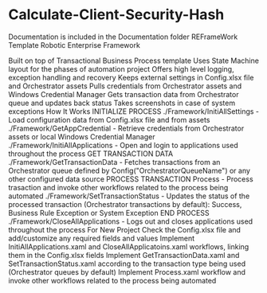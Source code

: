 # Calculate-Client-Security-Hash
Documentation is included in the Documentation folder
REFrameWork Template
Robotic Enterprise Framework

Built on top of Transactional Business Process template
Uses State Machine layout for the phases of automation project
Offers high level logging, exception handling and recovery
Keeps external settings in Config.xlsx file and Orchestrator assets
Pulls credentials from Orchestrator assets and Windows Credential Manager
Gets transaction data from Orchestrator queue and updates back status
Takes screenshots in case of system exceptions
How It Works
INITIALIZE PROCESS
./Framework/InitiAllSettings - Load configuration data from Config.xlsx file and from assets
./Framework/GetAppCredential - Retrieve credentials from Orchestrator assets or local Windows Credential Manager
./Framework/InitiAllApplications - Open and login to applications used throughout the process
GET TRANSACTION DATA
./Framework/GetTransactionData - Fetches transactions from an Orchestrator queue defined by Config("OrchestratorQueueName") or any other configured data source
PROCESS TRANSACTION
Process - Process trasaction and invoke other workflows related to the process being automated
./Framework/SetTransactionStatus - Updates the status of the processed transaction (Orchestrator transactions by default): Success, Business Rule Exception or System Exception
END PROCESS
./Framework/CloseAllApplications - Logs out and closes applications used throughout the process
For New Project
Check the Config.xlsx file and add/customize any required fields and values
Implement InitiAllApplications.xaml and CloseAllApplicatoins.xaml workflows, linking them in the Config.xlsx fields
Implement GetTransactionData.xaml and SetTransactionStatus.xaml according to the transaction type being used (Orchestrator queues by default)
Implement Process.xaml workflow and invoke other workflows related to the process being automated
